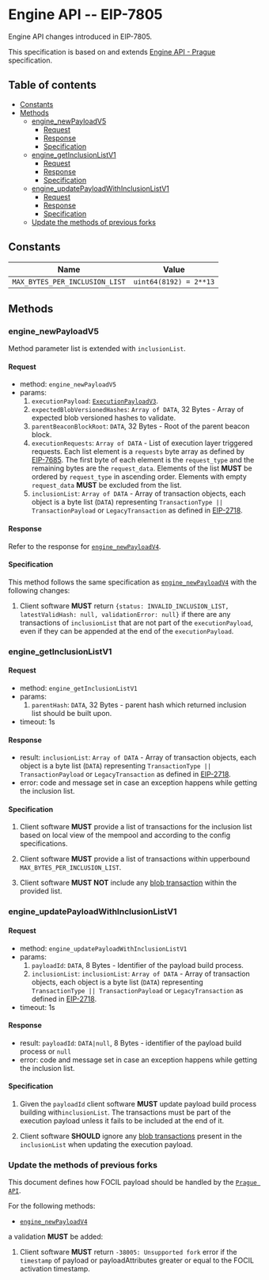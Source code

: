 # Engine API -- EIP-7805

Engine API changes introduced in EIP-7805.

This specification is based on and extends [Engine API - Prague](./prague.md) specification.

## Table of contents

<!-- START doctoc generated TOC please keep comment here to allow auto update -->
<!-- DON'T EDIT THIS SECTION, INSTEAD RE-RUN doctoc TO UPDATE -->

- [Constants](#constants)
- [Methods](#methods)
  - [engine_newPayloadV5](#engine_newpayloadv5)
    - [Request](#request)
    - [Response](#response)
    - [Specification](#specification)
  - [engine_getInclusionListV1](#engine_getinclusionlistv1)
    - [Request](#request-1)
    - [Response](#response-1)
    - [Specification](#specification-1)
  - [engine_updatePayloadWithInclusionListV1](#engine_updatepayloadwithinclusionlistv1)
    - [Request](#request-2)
    - [Response](#response-2)
    - [Specification](#specification-2)
  - [Update the methods of previous forks](#update-the-methods-of-previous-forks)

<!-- END doctoc generated TOC please keep comment here to allow auto update -->

## Constants

| Name | Value |
| - | - |
| `MAX_BYTES_PER_INCLUSION_LIST` |  `uint64(8192) = 2**13` |

## Methods

### engine_newPayloadV5

Method parameter list is extended with `inclusionList`.

#### Request

* method: `engine_newPayloadV5`
* params:
  1. `executionPayload`: [`ExecutionPayloadV3`](./cancun.md#executionpayloadv3).
  2. `expectedBlobVersionedHashes`: `Array of DATA`, 32 Bytes - Array of expected blob versioned hashes to validate.
  3. `parentBeaconBlockRoot`: `DATA`, 32 Bytes - Root of the parent beacon block.
  4. `executionRequests`: `Array of DATA` - List of execution layer triggered requests. Each list element is a `requests` byte array as defined by [EIP-7685](https://eips.ethereum.org/EIPS/eip-7685). The first byte of each element is the `request_type` and the remaining bytes are the `request_data`. Elements of the list **MUST** be ordered by `request_type` in ascending order. Elements with empty `request_data` **MUST** be excluded from the list.
  5. `inclusionList`: `Array of DATA` - Array of transaction objects, each object is a byte list (`DATA`) representing `TransactionType || TransactionPayload` or `LegacyTransaction` as defined in [EIP-2718](https://eips.ethereum.org/EIPS/eip-2718).

#### Response

Refer to the response for [`engine_newPayloadV4`](./prague.md#engine_newpayloadv4).

#### Specification

This method follows the same specification as [`engine_newPayloadV4`](./prague.md#engine_newpayloadv4) with the following changes:

1. Client software **MUST** return `{status: INVALID_INCLUSION_LIST, latestValidHash: null, validationError: null}` if there are any transactions of `inclusionList` that are not part of the `executionPayload`, even if they can be appended at the end of the `executionPayload`.

### engine_getInclusionListV1

#### Request

* method: `engine_getInclusionListV1`
* params:
  1. `parentHash`: `DATA`, 32 Bytes - parent hash which returned inclusion list should be built upon.
* timeout: 1s

#### Response

* result: `inclusionList`: `Array of DATA` - Array of transaction objects, each object is a byte list (`DATA`) representing `TransactionType || TransactionPayload` or `LegacyTransaction` as defined in [EIP-2718](https://eips.ethereum.org/EIPS/eip-2718).
* error: code and message set in case an exception happens while getting the inclusion list.

#### Specification

1. Client software **MUST** provide a list of transactions for the inclusion list based on local view of the mempool and according to the config specifications.

2. Client software **MUST** provide a list of transactions within upperbound `MAX_BYTES_PER_INCLUSION_LIST`.

3. Client software **MUST NOT** include any [blob transaction](https://eips.ethereum.org/EIPS/eip-4844#blob-transaction) within the provided list.

### engine_updatePayloadWithInclusionListV1

#### Request

* method: `engine_updatePayloadWithInclusionListV1`
* params:
  1. `payloadId`: `DATA`, 8 Bytes - Identifier of the payload build process.
  2. `inclusionList`: `inclusionList`: `Array of DATA` - Array of transaction objects, each object is a byte list (`DATA`) representing `TransactionType || TransactionPayload` or `LegacyTransaction` as defined in [EIP-2718](https://eips.ethereum.org/EIPS/eip-2718).
* timeout: 1s

#### Response

* result: `payloadId`: `DATA|null`, 8 Bytes - identifier of the payload build process or `null`
* error: code and message set in case an exception happens while getting the inclusion list.

#### Specification

1. Given the `payloadId` client software **MUST** update payload build process building with`inclusionList`. The transactions must be part of the execution payload unless it fails to be included at the end of it.

2. Client software **SHOULD** ignore any [blob transactions](https://eips.ethereum.org/EIPS/eip-4844#blob-transaction) present in the `inclusionList` when updating the execution payload.

### Update the methods of previous forks

This document defines how FOCIL payload should be handled by the [`Prague API`](./prague.md).

For the following methods:

- [`engine_newPayloadV4`](./prague.md#engine_newpayloadV4)

a validation **MUST** be added:

1. Client software **MUST** return `-38005: Unsupported fork` error if the `timestamp` of payload or payloadAttributes greater or equal to the FOCIL activation timestamp.
